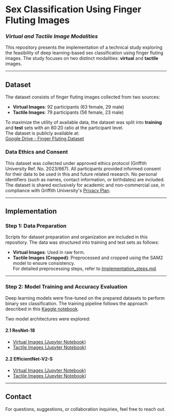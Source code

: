 # Sex Classification Using Finger Fluting Images  
### *Virtual and Tactile Image Modalities*

This repository presents the implementation of a technical study exploring the feasibility of deep learning-based sex classification using finger fluting images. The study focuses on two distinct modalities: **virtual** and **tactile** images.

---

## Dataset

The dataset consists of finger fluting images collected from two sources:

- **Virtual Images**: 92 participants (63 female, 29 male)  
- **Tactile Images**: 79 participants (56 female, 23 male)

To maximize the utility of available data, the dataset was split into **training** and **test** sets with an 80:20 ratio at the participant level.  
The dataset is publicly available at:  
[Google Drive - Finger Fluting Dataset](https://drive.google.com/drive/folders/1_CBRTB26yzQKEwfBJ-0cWzvpmC_H0SZi?usp=drive_link)

### Data Ethics and Consent

This dataset was collected under approved ethics protocol (Griffith University Ref. No. 2023/667). All participants provided informed consent for their data to be used in this and future related research. No personal identifiers (such as names, contact information, or birthdates) are included. The dataset is shared exclusively for academic and non-commercial use, in compliance with Griffith University's [Privacy Plan](https://www.griffith.edu.au/about-griffith/corporate-governance/plans-publications/griffith-university-privacy-plan).

---

## Implementation

### Step 1: Data Preparation

Scripts for dataset preparation and organization are included in this repository. The data was structured into training and test sets as follows:

- **Virtual Images**: Used in raw form.  
- **Tactile Images (Cropped)**: Preprocessed and cropped using the SAM2 model to ensure consistency.  
  For detailed preprocessing steps, refer to [Implementation_steps.md](sam2_notebooks/README.md).

---

### Step 2: Model Training and Accuracy Evaluation

Deep learning models were fine-tuned on the prepared datasets to perform binary sex classification. The training pipeline follows the approach described in this [Kaggle notebook](https://www.kaggle.com/code/frozenwolf/coronahack-finetuning-resnet18-pytorch).

Two model architectures were explored:

#### 2.1 ResNet-18

- [Virtual Images (Jupyter Notebook)](Github_finetuning_resnet18_virtual_img.ipynb)  
- [Tactile Images (Jupyter Notebook)](Github_finetuning_resnet18_tactile.ipynb)

#### 2.2 EfficientNet-V2-S

- [Virtual Images (Jupyter Notebook)](Github_finetuning_efficient_net_v2s_virtual_img.ipynb)  
- [Tactile Images (Jupyter Notebook)](Github_finetuning_efficient_net_v2s_tactile.ipynb)

---

## Contact

For questions, suggestions, or collaboration inquiries, feel free to reach out.
